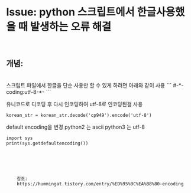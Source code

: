 <!--
author: Dailyscat
purpose: issue arrange
rules:
 (1) 헤더와 문단사이
    <br/>
    <br/>
 (2) 코드가 작성되는 부분은 >로 정리
 (3) 참조는 해당 내용 바로 아래
    <br/>
    <br/>
 (4) 명령어는 bold
 (5) 방안은 ## 안의 과정은 ###
-->

# Issue: python 스크립트에서 한글사용했을 때 발생하는 오류 해결


<br/>

## 개념:

<br/>
  스크립트 파일에서 한글을 단순 사용만 할 수 있게 하려면 아래와 같이 사용
  ```
    #-*-coding:utf-8-*-
  ```

  유니코드로 디코딩 후 다시 인코딩하여 utf-8로 인코딩된걸 사용
  ```
  korean_str = korean_str.decode('cp949').encode('utf-8')
  ```

  default encoding을 변경
  python2 는 ascii
  python3 는 utf-8

  ```
  import sys
  print(sys.getdefaultencoding())

  ```


<br/>
<br/>
<br/>

        참조:
        https://hummingat.tistory.com/entry/%ED%95%9C%EA%B8%80-encoding

<br/>

